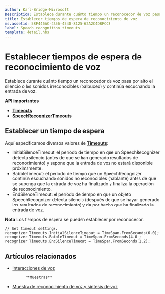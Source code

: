 ```yaml
---
author: Karl-Bridge-Microsoft
Description: Establece durante cuánto tiempo un reconocedor de voz pasa por alto el silencio o los sonidos irreconocibles (balbuceo) y continúa escuchando la entrada de voz.
title: Establecer tiempos de espera de reconocimiento de voz
ms.assetid: 58F446AC-4A56-454D-8125-62A2C4DBFCC8
label: Speech recognition timeouts
template: detail.hbs
---
```


# Establecer tiempos de espera de reconocimiento de voz
Establece durante cuánto tiempo un reconocedor de voz pasa por alto el silencio o los sonidos irreconocibles (balbuceo) y continúa escuchando la entrada de voz.

**API importantes**

-   [**Timeouts**](https://msdn.microsoft.com/library/windows/apps/dn653253)
-   [**SpeechRecognizerTimeouts**](https://msdn.microsoft.com/library/windows/apps/dn653230)


## <span id="Set_a_timeout"></span><span id="set_a_timeout"></span><span id="SET_A_TIMEOUT"></span>Establecer un tiempo de espera


Aquí especificamos diversos valores de [**Timeouts**](https://msdn.microsoft.com/library/windows/apps/dn653253):

-   InitialSilenceTimeout: el período de tiempo en que un SpeechRecognizer detecta silencio (antes de que se han generado resultados de reconocimiento) y supone que la entrada de voz no estará disponible próximamente.
-   BabbleTimeout: el período de tiempo que un SpeechRecognizer continúa escuchando sonidos no reconocibles (hablante) antes de que se suponga que la entrada de voz ha finalizado y finaliza la operación de reconocimiento.
-   EndSilenceTimeout: el período de tiempo en que un objeto SpeechRecognizer detecta silencio (después de que se hayan generado los resultados de reconocimiento) y da por hecho que ha finalizado la entrada de voz.

**Nota** Los tiempos de espera se pueden establecer por reconocedor.

 

```CSharp
// Set timeout settings.
recognizer.Timeouts.InitialSilenceTimeout = TimeSpan.FromSeconds(6.0);
recognizer.Timeouts.BabbleTimeout = TimeSpan.FromSeconds(4.0);
recognizer.Timeouts.EndSilenceTimeout = TimeSpan.FromSeconds(1.2);
```

## <span id="related_topics"></span>Artículos relacionados


* [Interacciones de voz](speech-interactions.md)
            
          
            **Muestras**
* [Muestra de reconocimiento de voz y síntesis de voz](http://go.microsoft.com/fwlink/p/?LinkID=619897)
 

 






<!--HONumber=May16_HO2-->


